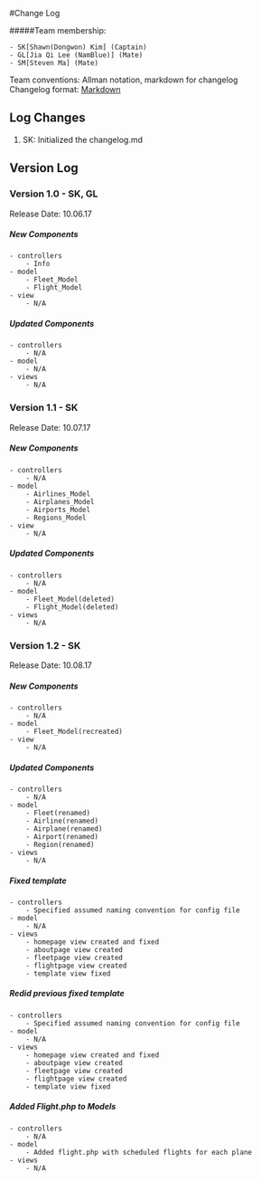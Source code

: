 #Change Log

#####Team membership:  

    - SK[Shawn(Dongwon) Kim] (Captain)
    - GL[Jia Qi Lee (NamBlue)] (Mate)
    - SM[Steven Ma] (Mate)

Team conventions: Allman notation, markdown for changelog  
Changelog format: [Markdown](https://github.com/adam-p/markdown-here/wiki/Markdown-Cheatsheet) 

## Log Changes
1. SK: Initialized the changelog.md 

## Version Log
### Version 1.0 - SK, GL
Release Date: 10.06.17

##### New Components
    - controllers     
        - Info
    - model     
        - Fleet_Model
        - Flight_Model
    - view
        - N/A
    
##### Updated Components
    - controllers
        - N/A
    - model
        - N/A
    - views
        - N/A

### Version 1.1 - SK
Release Date: 10.07.17

##### New Components
    - controllers     
        - N/A
    - model     
        - Airlines_Model
        - Airplanes_Model
        - Airports_Model
        - Regions_Model
    - view
        - N/A
    
##### Updated Components
    - controllers
        - N/A
    - model
        - Fleet_Model(deleted)
        - Flight_Model(deleted)
    - views
        - N/A

### Version 1.2 - SK
Release Date: 10.08.17

##### New Components
    - controllers     
        - N/A
    - model
        - Fleet_Model(recreated)
    - view
        - N/A
    
##### Updated Components
    - controllers
        - N/A
    - model
        - Fleet(renamed)
        - Airline(renamed)
        - Airplane(renamed)
        - Airport(renamed)
        - Region(renamed)
    - views
        - N/A

##### Fixed template
    - controllers
        - Specified assumed naming convention for config file
    - model
        - N/A
    - views
        - homepage view created and fixed
        - aboutpage view created
        - fleetpage view created
        - flightpage view created
        - template view fixed

##### Redid previous fixed template
    - controllers
        - Specified assumed naming convention for config file
    - model
        - N/A
    - views
        - homepage view created and fixed
        - aboutpage view created
        - fleetpage view created
        - flightpage view created
        - template view fixed

##### Added Flight.php to Models
    - controllers
        - N/A
    - model
        - Added flight.php with scheduled flights for each plane
    - views
        - N/A